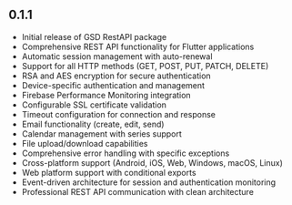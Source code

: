 ## 0.1.1

* Initial release of GSD RestAPI package
* Comprehensive REST API functionality for Flutter applications
* Automatic session management with auto-renewal
* Support for all HTTP methods (GET, POST, PUT, PATCH, DELETE)
* RSA and AES encryption for secure authentication
* Device-specific authentication and management
* Firebase Performance Monitoring integration
* Configurable SSL certificate validation
* Timeout configuration for connection and response
* Email functionality (create, edit, send)
* Calendar management with series support
* File upload/download capabilities
* Comprehensive error handling with specific exceptions
* Cross-platform support (Android, iOS, Web, Windows, macOS, Linux)
* Web platform support with conditional exports
* Event-driven architecture for session and authentication monitoring
* Professional REST API communication with clean architecture